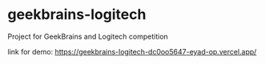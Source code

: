 # geekbrains-logitech
Project for GeekBrains and Logitech competition

link for demo: https://geekbrains-logitech-dc0oo5647-eyad-op.vercel.app/
